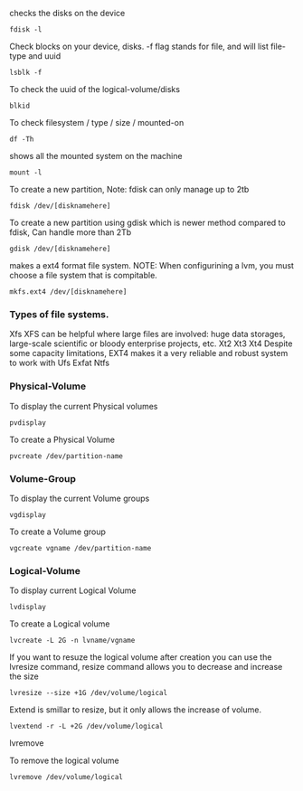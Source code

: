 
checks the disks on the device
```
fdisk -l
```

Check blocks on your device, disks.
-f flag stands for file, and will list file-type and uuid
```
lsblk -f
```

To check the uuid of the logical-volume/disks
```
blkid
```

To check filesystem / type / size / mounted-on
```
df -Th
```

shows all the mounted system on the machine 
```
mount -l
```

To create a new partition, Note: fdisk can only manage up to 2tb
```
fdisk /dev/[disknamehere]
```

To create a new partition using gdisk which is newer method compared to fdisk, Can handle more than 2Tb

```
gdisk /dev/[disknamehere]
```

makes a ext4 format file system.
NOTE: When configurining a lvm, you must choose a file system that is compitable.
```
mkfs.ext4 /dev/[disknamehere]
```


<h3> Types of file systems.</h3>
Xfs XFS can be helpful where large files are involved: huge data storages, large-scale scientific or bloody enterprise projects, etc.
Xt2
Xt3 
Xt4 Despite some capacity limitations, EXT4 makes it a very reliable and robust system to work with
Ufs
Exfat
Ntfs


<h3> Physical-Volume </h3>

To display the current Physical volumes
```
pvdisplay
```
To create a Physical Volume
```
pvcreate /dev/partition-name
```



<h3> Volume-Group </h3>

To display the current Volume groups
```
vgdisplay
```
To create a Volume group

```
vgcreate vgname /dev/partition-name
```


<h3> Logical-Volume </h3>

To display current Logical Volume
```
lvdisplay
```

To create a Logical volume 
```
lvcreate -L 2G -n lvname/vgname  
```

If you want to resuze the logical volume after creation you can use the lvresize command, resize command allows you to decrease and increase the size 

```
lvresize --size +1G /dev/volume/logical
```

Extend is smillar to resize, but it only allows the increase of volume.
```
lvextend -r -L +2G /dev/volume/logical
```

lvremove

To remove the logical volume
```
lvremove /dev/volume/logical
```
